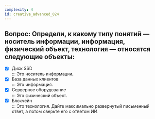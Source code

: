 ```yaml
---
complexity: 4
id: creative_advanced_024
---
```

## Вопрос: Определи, к какому типу понятий — носитель информации, информация, физический объект, технология — относятся следующие объекты:

- [x] Диск SSD  
  ::: Это носитель информации.  
- [x] База данных клиентов  
  ::: Это информация.  
- [x] Серверное оборудование  
  ::: Это физический объект.  
- [x] Блокчейн  
  ::: Это технология. Дайте максимально развернутый письменный ответ, а потом сверьте его с ответом ИИ.